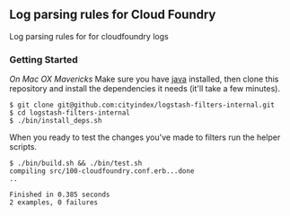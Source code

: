 ## Log parsing rules for Cloud Foundry

Log parsing rules for for cloudfoundry logs

### Getting Started

*On Mac OX Mavericks* 
Make sure you have [java](http://www.java.com/) installed, then clone this
repository and install the dependencies it needs (it'll take a few minutes).

    $ git clone git@github.com:cityindex/logstash-filters-internal.git
    $ cd logstash-filters-internal
    $ ./bin/install_deps.sh

When you ready to test the changes you've made to filters run the helper
scripts.

    $ ./bin/build.sh && ./bin/test.sh
    compiling src/100-cloudfoundry.conf.erb...done
    ..

    Finished in 0.385 seconds
    2 examples, 0 failures
